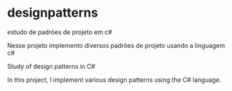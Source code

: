 # designpatterns
estudo de padrões de projeto em c#

Nesse projeto implemento diversos padrões de projeto usando a linguagem c#


Study of design patterns in C#

In this project, I implement various design patterns using the C# language.
